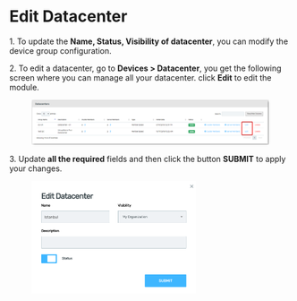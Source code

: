 # Edit Datacenter

1\.      To update the **Name, Status, Visibility of datacenter**, you can modify the device group configuration.

2\.      To edit a datacenter, go to **Devices > Datacenter**, you get the following screen where you can manage all your datacenter. click **Edit** to edit the module.&#x20;

<figure><img src="../../../.gitbook/assets/image (560).png" alt=""><figcaption></figcaption></figure>

3\.      Update **all the required** fields and then click the button **SUBMIT** to apply your changes.

<div align="left">

<figure><img src="../../../.gitbook/assets/image (562).png" alt="" width="294"><figcaption></figcaption></figure>

</div>
